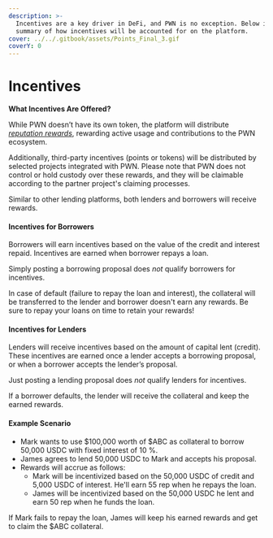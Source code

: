 ```yaml
---
description: >-
  Incentives are a key driver in DeFi, and PWN is no exception. Below is a
  summary of how incentives will be accounted for on the platform.
cover: ../../.gitbook/assets/Points_Final_3.gif
coverY: 0
---
```


# Incentives

**What Incentives Are Offered?**

While PWN doesn’t have its own token, the platform will distribute [_reputation rewards_](incentives/reputation-rewards.md), rewarding active usage and contributions to the PWN ecosystem.

Additionally, third-party incentives (points or tokens) will be distributed by selected projects integrated with PWN. Please note that PWN does not control or hold custody over these rewards, and they will be claimable according to the partner project's claiming processes.

Similar to other lending platforms, both lenders and borrowers will receive rewards.

#### Incentives for Borrowers

Borrowers will earn incentives based on the value of the credit and interest repaid. Incentives are earned when borrower repays a loan.

Simply posting a borrowing proposal does _not_ qualify borrowers for incentives.

In case of default (failure to repay the loan and interest), the collateral will be transferred to the lender and borrower doesn't earn any rewards. Be sure to repay your loans on time to retain your rewards!

#### Incentives for Lenders

Lenders will receive incentives based on the amount of capital lent (credit). These incentives are earned once a lender accepts a borrowing proposal, or when a borrower accepts the lender’s proposal.

Just posting a lending proposal does _not_ qualify lenders for incentives.

If a borrower defaults, the lender will receive the collateral and keep the earned rewards.

#### Example Scenario

* Mark wants to use $100,000 worth of $ABC as collateral to borrow 50,000 USDC with fixed interest of 10 %.
* James agrees to lend 50,000 USDC to Mark and accepts his proposal.
* Rewards will accrue as follows:
  * Mark will be incentivized based on the 50,000 USDC of credit and 5,000 USDC of interest. He'll earn 55 rep when he repays the loan.
  * James will be incentivized based on the 50,000 USDC he lent and earn 50 rep when he funds the loan.

If Mark fails to repay the loan, James will keep his earned rewards and get to claim the $ABC collateral.
